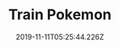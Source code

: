 ---
title: Train Pokemon
date: 2019-11-11T05:25:44.226Z
path: portfolio/TrainPokemon
cover: ./cover.png
excerpt: Designing and building an audio equalizer
currData: "## Inital Design\n
[] TrainPokemon/cover.png\n
However, there are many tricks you can use to try to increase your chance of better results. More battle wins mean more rewards, so they are definitely worth mastering. Plus, who doesn't want to flex their well-raised Pokemon. With these tips, you'll be a battle league expert in no time!Updated December 17, 2021 by Gabrielle Huston: Pokemon GO has managed to maintain a fanbase despite controversy over how the service has been handled during the pandemic. Trainer battles can be daunting, even for experienced players. There are a lot of stats (not to mention grinding) that go into it becoming the best of the best. You don't need that just to compete, though! If you're looking to get started and become familiar with the process, look no further than these easy tips.\n
Changes Made:\n
* Swapped Pokmon\n
* Battle Frequently\n
"

---